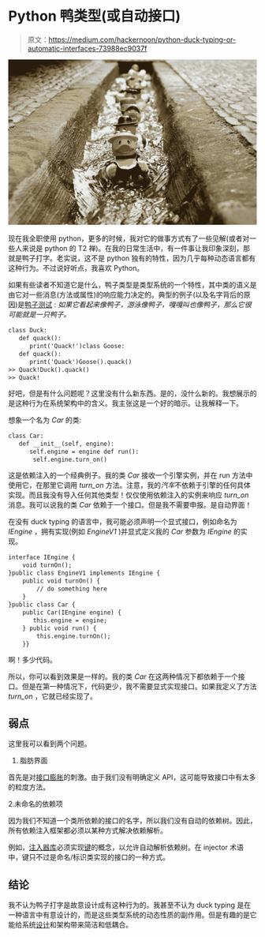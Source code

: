 # Python 鸭类型(或自动接口)

> 原文：<https://medium.com/hackernoon/python-duck-typing-or-automatic-interfaces-73988ec9037f>

![](img/c5acdb83b1d7e7141341feecc6a181dd.png)

现在我全职使用 python，更多的时候，我对它的做事方式有了一些见解(或者对一些人来说是 python 的 T2 禅)。在我的日常生活中，有一件事让我印象深刻，那就是鸭子打字。老实说，这不是 python 独有的特性，因为几乎每种动态语言都有这种行为。不过说好听点，我喜欢 Python。

如果有些读者不知道它是什么，鸭子类型是类型系统的一个特性，其中类的语义是由它对一些消息(方法或属性)的响应能力决定的。典型的例子(以及名字背后的原因)是[鸭子测试](https://en.wikipedia.org/wiki/Duck_test) : *如果它看起来像鸭子，游泳像鸭子，嘎嘎叫也像鸭子，那么它很可能就是一只鸭子。*

```
class Duck:
   def quack():
      print('Quack!')class Goose:
   def quack():
      print('Quack')Goose().quack()
>> Quack!Duck().quack()
>> Quack!
```

好吧，但是有什么问题呢？这里没有什么新东西。是的，没什么新的。我想展示的是这种行为在系统架构中的含义。我主张这是一个好的暗示。让我解释一下。

想象一个名为 *Car* 的类:

```
class Car:
   def __init__(self, engine):
      self.engine = engine def run():
       self.engine.turn_on()
```

这是依赖注入的一个经典例子。我的类 *Car* 接收一个引擎实例，并在 run 方法中使用它，在那里它调用 *turn_on* 方法。注意，我的*汽车*不依赖于引擎的任何具体实现。而且我没有导入任何其他类型！仅仅使用依赖注入的实例来响应 *turn_on* 消息。我可以说我的类 *Car* 依赖于一个接口。但是我不需要申报。是自动界面！

在没有 duck typing 的语言中，我可能必须声明一个显式接口，例如命名为 *IEngine* ，拥有实现(例如 *EngineV1* )并显式定义我的 *Car* 参数为 *IEngine* 的实现。

```
interface IEngine {
    void turnOn();
}public class EngineV1 implements IEngine {
    public void turnOn() {
        // do something here
    }
}public class Car {
    public Car(IEngine engine) {
       this.engine = engine;
    } public void run() {
        this.engine.turnOn();
    }}
```

啊！多少代码。

所以，你可以看到效果是一样的。我的类 *Car* 在这两种情况下都依赖于一个接口。但是在第一种情况下，代码更少，我不需要显式实现接口。如果我定义了方法 *turn_on* ，它就已经实现了。

## 弱点

这里我可以看到两个问题。

1.  脂肪界面

首先是对[接口膨胀](https://en.m.wikipedia.org/wiki/Interface_bloat)的刺激。由于我们没有明确定义 API，这可能导致接口中有太多的粒度方法。

2.未命名的依赖项

因为我们不知道一个类所依赖的接口的名字，所以我们没有自动的依赖树。因此，所有依赖注入框架都必须以某种方式解决依赖解析。

例如，[注入器库](http://injector.readthedocs.io/en/latest/index.html)必须实现[键](http://injector.readthedocs.io/en/latest/terminology.html#keys)的概念，以允许自动解析依赖树。在 injector 术语中，键只不过是命名/标识类实现的接口的一种方式。

## 结论

我不认为鸭子打字是故意设计成有这种行为的。我甚至不认为 duck typing 是在一种语言中有意设计的，而是这些类型系统的动态性质的副作用。但是有趣的是它能给系统[设计](https://hackernoon.com/tagged/design)和架构带来简洁和低耦合。